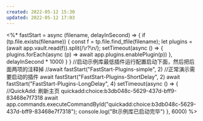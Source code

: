 ```yaml
---
created: 2022-05-12 15:30
updated: 2022-05-12 17:03
---
```


<%*
fastStart = async (filename, delayInSecond) => {
if (tp.file.exists(filename)) {
const f = tp.file.find_tfile(filename);
let plugins = (await app.vault.read(f)).split(/\r?\n/);
setTimeout(async () => {
plugins.forEach(async (p) => await app.plugins.enablePlugin(p))
}, delayInSecond * 1000)
}
}
//启动示例库最低插件运行配置启动下面，然后把后面两项的注释掉
//await fastStart("FastStart-Plugins-simple", 2)
//正常演示需要启动的插件
await fastStart("FastStart-Plugins-ShortDelay", 2)
await fastStart("FastStart-Plugins-LongDelay", 4)
setTimeout(async () => {
//QuickAdd: 刷新主页 quickadd:choice:b3db048c-5629-437d-bff9-83468e7f7318
await app.commands.executeCommandById("quickadd:choice:b3db048c-5629-437d-bff9-83468e7f7318");
console.log("Bt示例库已启动完毕")
}, 6000)
%>
